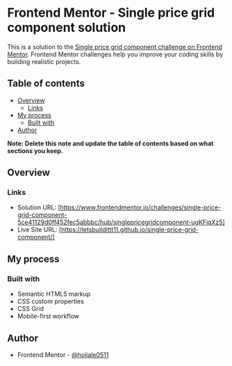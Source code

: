 # Frontend Mentor - Single price grid component solution

This is a solution to the [Single price grid component challenge on Frontend Mentor](https://www.frontendmentor.io/challenges/single-price-grid-component-5ce41129d0ff452fec5abbbc). Frontend Mentor challenges help you improve your coding skills by building realistic projects. 

## Table of contents

- [Overview](#overview)
  - [Links](#links)
- [My process](#my-process)
  - [Built with](#built-with)
- [Author](#author)

**Note: Delete this note and update the table of contents based on what sections you keep.**

## Overview

### Links

- Solution URL: [https://www.frontendmentor.io/challenges/single-price-grid-component-5ce41129d0ff452fec5abbbc/hub/singlepricegridcomponent-ugKFjqXz5]
- Live Site URL: [https://letsbuildittt11.github.io/single-price-grid-component/]
## My process

### Built with

- Semantic HTML5 markup
- CSS custom properties
- CSS Grid
- Mobile-first workflow


## Author

- Frontend Mentor - [@hojiale0511](https://www.frontendmentor.io/profile/hojiale0511)
